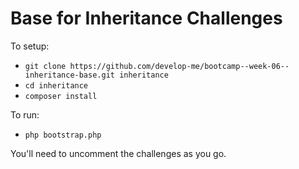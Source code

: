 # Base for Inheritance Challenges

To setup:

- `git clone https://github.com/develop-me/bootcamp--week-06--inheritance-base.git inheritance`
- `cd inheritance`
- `composer install`

To run:

- `php bootstrap.php`

You'll need to uncomment the challenges as you go.
